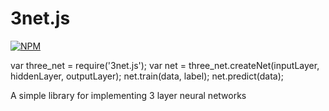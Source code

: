 # 3net.js

[![NPM](https://nodei.co/npm/3net.js.png)](https://npmjs.org/package/3net.js)

var three_net = require('3net.js');
var net = three_net.createNet(inputLayer, hiddenLayer, outputLayer);
net.train(data, label);
net.predict(data);

A simple library for implementing 3 layer neural networks

